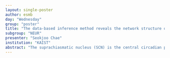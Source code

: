 ```yaml
---
layout: single-poster
author: esmb
day: "Wednesday"
group: "poster"
title: "The data-based inference method reveals the network structure of the SCN"
subgroup: "NEUR"
presenter: "Seokjoo Chae"
institution: "KAIST"
abstract: "The suprachiasmatic nucleus (SCN) is the central circadian pacemaker in mammals. Even though SCN is composed of thousands of heterogeneous self-oscillating cells, the SCN can synchronize its component oscillators through the SCN neuronal network. To understand the SCN network structure, previous studies used the time series data to infer the network structure. However, because the SCN is synchronized, previous methods falsely inferred the network as if all the SCN cells were coupled with each other. To circumvent this, we develop a novel data-based method, which can successfully infer the SCN network from the time series data. In particular, our method accurately infers the SCN network with single-cell resolution bioluminescence data from 2,000 mice SCN cells.  Furthermore, our method can infer the directionality of the coupling between SCN cells."
---
```

